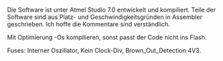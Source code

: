 Die Software ist unter Atmel Studio 7.0 entwickelt und kompiliert.
Teile der Software sind aus Platz- und Geschwindigkeitsgründen in Assembler geschrieben. 
Ich hoffe die Kommentare sind verständlich.

Mit Optimierung -Os kompilieren, sonst passt der Code nicht ins Flash. 

Fuses: Interner Oszillator, Kein Clock-Div, Brown_Out_Detection 4V3.
